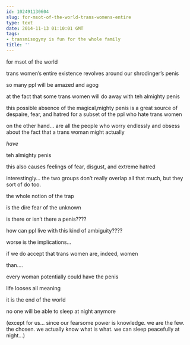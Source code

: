 ```yaml
---
id: 102491130604
slug: for-msot-of-the-world-trans-womens-entire
type: text
date: 2014-11-13 01:10:01 GMT
tags:
- transmisogyny is fun for the whole family
title: ''
---
```

<p>for msot of the world</p>

<p>trans women&#8217;s entire existence revolves around our shrodinger&#8217;s penis</p>

<p>so many ppl will be amazed and agog</p>

<p>at the fact that some trans women will do away with teh almighty penis</p>

<p>this possible absence of the magical,mighty penis is a great source of despaire, fear, and hatred for a subset of the ppl who hate trans women</p>

<p>on the other hand&#8230; are all the people who worry endlessly and obsess about the fact that a trans woman might actually</p>

<p><em>have</em></p>

<p>teh almighty penis</p>

<p>this also causes feelings of fear, disgust, and extreme hatred</p>

<p>interestingly&#8230; the two groups don&#8217;t really overlap all that much, but they sort of do too.</p>

<p>the whole notion of the trap</p>

<p>is the dire fear of the unknown</p>

<p>is there or isn&#8217;t there a penis????</p>

<p>how can ppl live with this kind of ambiguity????</p>

<p>worse is the implications&#8230;</p>

<p>if we do accept that trans women are, indeed, women</p>

<p>than&#8230;.</p>

<p>every woman potentially could have the penis</p>

<p>life looses all meaning</p>

<p>it is the end of the world</p>

<p>no one will be able to sleep at night anymore</p>

<p>(except for us&#8230; since our fearsome power is knowledge. we are the few. the chosen. we actually know what is what. we can sleep peacefully at night&#8230;)</p>